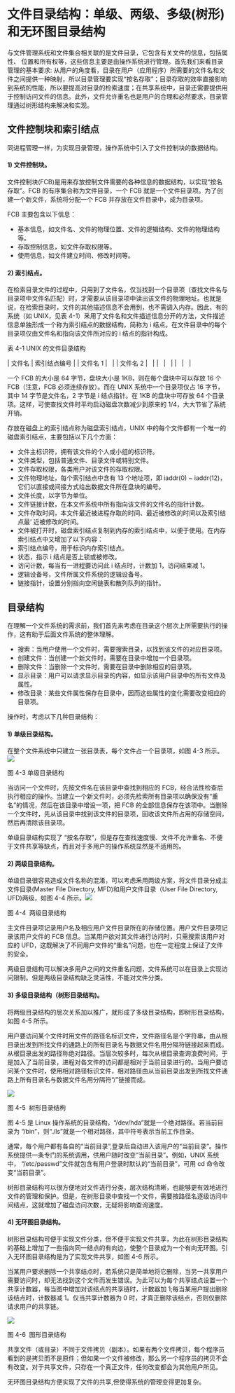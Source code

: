 # 文件目录结构：单级、两级、多级(树形)和无环图目录结构

与文件管理系统和文件集合相关联的是文件目录，它包含有关文件的信息，包括属性、 位置和所有权等，这些信息主要是由操作系统进行管理。首先我们来看目录管理的基本要求: 从用户的角度看，目录在用户（应用程序）所需要的文件名和文件之间提供一种映射，所以目录管理要实现“按名存取”；目录存取的效率直接影响到系统的性能，所以要提高对目录的检索速度；在共享系统中，目录还需要提供用于控制访问文件的信息。此外，文件允许重名也是用户的合理和必然要求，目录管理通过树形结构来解决和实现。

## 文件控制块和索引结点

同进程管理一样，为实现目录管理，操作系统中引入了文件控制块的数据结构。

#### 1) 文件控制块。

文件控制块(FCB)是用来存放控制文件需要的各种信息的数据结构，以实现“按名存取”。FCB 的有序集合称为文件目录，一个 FCB 就是一个文件目录项。为了创建一个新文件，系统将分配一个 FCB 并存放在文件目录中，成为目录项。

FCB 主要包含以下信息：

*   基本信息，如文件名、文件的物理位置、文件的逻辑结构、文件的物理结构等。
*   存取控制信息，如文件存取权限等。
*   使用信息，如文件建立时间、修改时间等。

#### 2) 索引结点。

在检索目录文件的过程中，只用到了文件名，仅当找到一个目录项（查找文件名与目录项中文件名匹配）时，才需要从该目录项中读出该文件的物理地址。也就是说，在检索目录时，文件的其他描述信息不会用到，也不需调入内存。因此，有的系统（如 UNIX，见表 4-1）釆用了文件名和文件描述信息分开的方法，文件描述信息单独形成一个称为索引结点的数据结构，简称为 i 结点。在文件目录中的每个目录项仅由文件名和指向该文件所对应的 i 结点的指针构成。

表 4-1 UNIX 的文件目录结构

| 文件名 | 索引结点编号 |
| 文件名 1 |   |
| 文件名 2 |   |
|   |   |
|   |   |

一个 FCB 的大小是 64 字节，盘块大小是 1KB，则在每个盘块中可以存放 16 个 FCB（注意，FCB 必须连续存放）。而在 UNIX 系统中一个目录项仅占 16 字节，其中 14 字节是文件名，2 字节是 i 结点指针。在 1KB 的盘块中可存放 64 个目录项。这样，可使查找文件时平均启动磁盘次数减少到原来的 1/4，大大节省了系统开销。

存放在磁盘上的索引结点称为磁盘索引结点，UNIX 中的每个文件都有一个唯一的磁盘索引结点，主要包括以下几个方面：

*   文件主标识符，拥有该文件的个人或小组的标识符。
*   文件类型，包括普通文件、目录文件或特别文件。
*   文件存取权限，各类用户对该文件的存取权限。
*   文件物理地址，每个索引结点中含有 13 个地址项，即 iaddr(0) ~ iaddr(12)，它们以直接或间接方式给出数据文件所在盘块的编号。
*   文件长度，以字节为单位。
*   文件链接计数，在本文件系统中所有指向该文件的文件名的指针计数。
*   文件存取时间，本文件最近被进程存取的时间、最近被修改的时间以及索引结点最‘ 近被修改的时间。
*   文件被打开时，磁盘索引结点复制到内存的索引结点中，以便于使用。在内存索引结点中又增加了以下内容：
*   索引结点编号，用于标识内存索引结点。
*   状态，指示 i 结点是否上锁或被修改。
*   访问计数，每当有一进程要访问此 i 结点时，计数加 1，访问结束减 1。
*   逻辑设备号，文件所属文件系统的逻辑设备号。
*   链接指针，设置分别指向空闲链表和散列队列的指针。

## 目录结构

在理解一个文件系统的需求前，我们首先来考虑在目录这个层次上所需要执行的操作，这有助于后面文件系统的整体理解。

*   搜索：当用户使用一个文件时，需要搜索目录，以找到该文件的对应目录项。
*   创建文件：当创建一个新文件时，需要在目录中增加一个目录项。
*   删除文件：当删除一个文件时，需要在目录中删除相应的目录项。
*   显示目录：用户可以请求显示目录的内容，如显示该用户目录中的所有文件及属性。
*   修改目录：某些文件属性保存在目录中，因而这些属性的变化需要改变相应的目录项。

操作时，考虑以下几种目录结构：

#### 1) 单级目录结构。

在整个文件系统中只建立一张目录表，每个文件占一个目录项，如图 4-3 所示。![](img/f7afa1368b9fea83cf84bcc9759fd9fa.jpg)

图 4-3 单级目录结构

当访问一个文件时，先按文件名在该目录中查找到相应的 FCB，经合法性检查后执行相应的操作。当建立一个新文件时，必须先检索所有目录项以确保没有“重名”的情况，然后在该目录中增设一项，把 FCB 的全部信息保存在该项中。当删除一个文件时，先从该目录中找到该文件的目录项，回收该文件所占用的存储空间，然后再清除该目录项。

单级目录结构实现了 “按名存取”，但是存在查找速度慢、文件不允许重名、不便于文件共享等缺点，而且对于多用户的操作系统显然是不适用的。

#### 2) 两级目录结构。

单级目录很容易造成文件名称的混淆，可以考虑釆用两级方案，将文件目录分成主文件目录(Master File Directory, MFD)和用户文件目录（User File Directory, UFD)两级，如图 4-4 所示。![](img/b38216eee47fee3461d4dd02320ce896.jpg)

图 4-4  两级目录结构

主文件目录项记录用户名及相应用户文件目录所在的存储位置。用户文件目录项记录该用户文件的 FCB 信息。当某用户欲对其文件进行访问时，只需搜索该用户对应的 UFD，这既解决了不同用户文件的“重名”问题，也在一定程度上保证了文件的安全。

两级目录结构可以解决多用户之间的文件重名问题，文件系统可以在目录上实现访问限制。但是两级目录结构缺乏灵活性，不能对文件分类。

#### 3) 多级目录结构（树形目录结构)。

将两级目录结构的层次关系加以推广，就形成了多级目录结构，即树形目录结构，如图 4-5 所示。

用户要访问某个文件时用文件的路径名标识文件，文件路径名是个字符串，由从根目录出发到所找文件的通路上的所有目录名与数据文件名用分隔符链接起来而成。从根目录出发的路径称绝对路径。当层次较多时，每次从根目录查询浪费时间，于是加入了当前目录，进程对各文件的访问都是相对于当前目录进行的。当用户要访问某个文件时，使用相对路径标识文件，相对路径由从当前目录出发到所找文件通路上所有目录名与数据文件名用分隔符“/”链接而成。

![](img/fdc41b9a4d9069795d6e39c6488052a7.jpg)

图 4-5  树形目录结枸

图 4-5 是 Linux 操作系统的目录结构，“/dev/hda”就是一个绝对路径。若当前目录为 “/bin”，则“./ls”就是一个相对路径，其中符号表示当前工作目录。

通常，每个用户都有各自的“当前目录”,登录后自动进入该用户的“当前目录”。操作系统提供一条专门的系统调用，供用户随时改变“当前目录”。例如，UNIX 系统中， “/etc/passwd”文件就包含有用户登录时默认的“当前目录”，可用 cd 命令改变“当前目录”。

树形目录结构可以很方便地对文件进行分类，层次结构清晰，也能够更有效地进行文件的管理和保护。但是，在树形目录中查找一个文件，需要按路径名逐级访问中间结点，这就增加了磁盘访问次数，无疑将影响查询速度。

#### 4) 无环图目录结构。

树形目录结构可便于实现文件分类，但不便于实现文件共享，为此在树形目录结构的基础上增加了一些指向同一结点的有向边，使整个目录成为一个有向无环图。引入无环图目录结构是为了实现文件共享，如图 4-6 所示。

当某用户要求删除一个共享结点时，若系统只是简单地将它删除，当另一共享用户需要访问时，却无法找到这个文件而发生错误。为此可以为每个共享结点设置一个共享计数器，每当图中增加对该结点的共享链时，计数器加 1;每当某用户提出删除该结点时，计数器减 1。仅当共享计数器为 0 时，才真正删除该结点，否则仅删除请求用户的共享链。

![](img/20ffa295b9624c1b3bb65c1ace528fee.jpg)

图 4-6  图形目录结构

共享文件（或目录）不同于文件拷贝（副本）。如果有两个文件拷贝，每个程序员看到的是拷贝而不是原件；但如果一个文件被修改，那么另一个程序员的拷贝不会有改变。对于共享文件，只存在一个真正文件，任何改变都会为其他用户所见。

无环图目录结构方便实现了文件的共享,但使得系统的管理变得更加复杂。